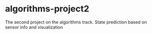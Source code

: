 # algorithms-project2
The second project on the algorithms track. State prediction based on sensor info and visualization
